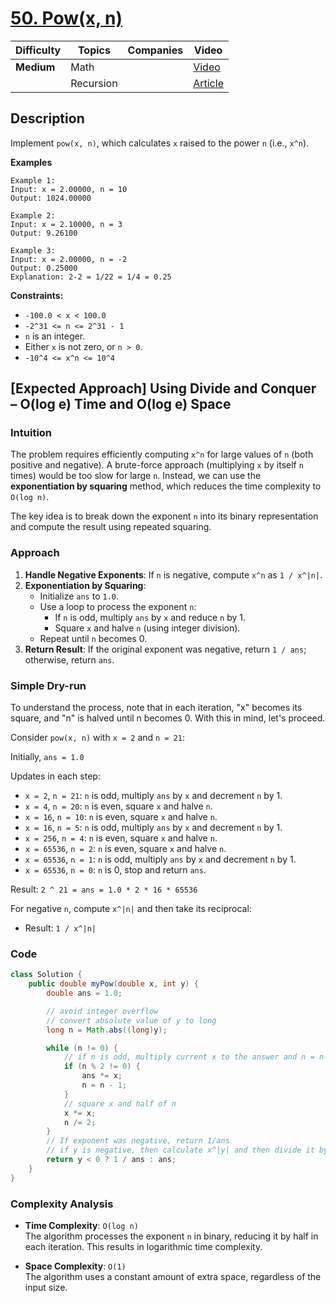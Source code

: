 # [50. Pow(x, n)](https://leetcode.com/problems/powx-n/description/)

| Difficulty | Topics    | Companies | Video                                                                          |
| ---------- | --------- | --------- | ------------------------------------------------------------------------------ |
| **Medium** | Math      |           | [Video](https://youtu.be/hFWckDXE-K8?si=Z8Y45mZwqxOZooqy)                      |
|            | Recursion |           | [Article](https://www.geeksforgeeks.org/write-a-c-program-to-calculate-powxn/) |

## Description
Implement `pow(x, n)`, which calculates `x` raised to the power `n` (i.e., `x^n`).

**Examples**

```
Example 1:
Input: x = 2.00000, n = 10
Output: 1024.00000

Example 2:
Input: x = 2.10000, n = 3
Output: 9.26100

Example 3:
Input: x = 2.00000, n = -2
Output: 0.25000
Explanation: 2-2 = 1/22 = 1/4 = 0.25
``` 

**Constraints:**

- `-100.0 < x < 100.0`
- `-2^31 <= n <= 2^31 - 1`
- `n` is an integer.
- Either `x` is not zero, or `n > 0`.
- `-10^4 <= x^n <= 10^4`

## [Expected Approach] Using Divide and Conquer – O(log e) Time and O(log e) Space

### Intuition

The problem requires efficiently computing `x^n` for large values of `n` (both positive and negative). A brute-force approach (multiplying `x` by itself `n` times) would be too slow for large `n`. Instead, we can use the **exponentiation by squaring** method, which reduces the time complexity to `O(log n)`.

The key idea is to break down the exponent `n` into its binary representation and compute the result using repeated squaring.


### Approach

1. **Handle Negative Exponents**: If `n` is negative, compute `x^n` as `1 / x^|n|`.
2. **Exponentiation by Squaring**:
   - Initialize `ans` to `1.0`.
   - Use a loop to process the exponent `n`:
     - If `n` is odd, multiply `ans` by `x` and reduce `n` by 1.
     - Square `x` and halve `n` (using integer division).
   - Repeat until `n` becomes 0.
3. **Return Result**: If the original exponent was negative, return `1 / ans`; otherwise, return `ans`.


### Simple Dry-run

To understand the process, note that in each iteration, "x" becomes its square, and "n" is halved until n becomes 0. With this in mind, let's proceed.

Consider `pow(x, n)` with `x = 2` and `n = 21`:

Initially, `ans = 1.0`

Updates in each step:
- `x = 2`, `n = 21`: `n` is odd, multiply `ans` by `x` and decrement `n` by 1.
- `x = 4`, `n = 20`: `n` is even, square `x` and halve `n`.
- `x = 16`, `n = 10`: `n` is even, square `x` and halve `n`.
- `x = 16`, `n = 5`: `n` is odd, multiply `ans` by `x` and decrement `n` by 1.
- `x = 256`, `n = 4`: `n` is even, square `x` and halve `n`.
- `x = 65536`, `n = 2`: `n` is even, square `x` and halve `n`.
- `x = 65536`, `n = 1`: `n` is odd, multiply `ans` by `x` and decrement `n` by 1.
- `x = 65536`, `n = 0`: `n` is 0, stop and return `ans`.

Result: `2 ^ 21 = ans = 1.0 * 2 * 16 * 65536`

For negative `n`, compute `x^|n|` and then take its reciprocal:
- Result: `1 / x^|n|`

### Code
```java
class Solution { 
    public double myPow(double x, int y) {
        double ans = 1.0;

        // avoid integer overflow
        // convert absolute value of y to long
        long n = Math.abs((long)y); 

        while (n != 0) {
            // if n is odd, multiply current x to the answer and n = n-1
            if (n % 2 != 0) { 
                ans *= x;
                n = n - 1; 
            }
            // square x and half of n
            x *= x; 
            n /= 2; 
        }
        // If exponent was negative, return 1/ans
        // if y is negative, then calculate x^|y| and then divide it by 1
        return y < 0 ? 1 / ans : ans;
    }
}
```

### **Complexity Analysis**

- **Time Complexity**: `O(log n)`  
  The algorithm processes the exponent `n` in binary, reducing it by half in each iteration. This results in logarithmic time complexity.

- **Space Complexity**: `O(1)`  
  The algorithm uses a constant amount of extra space, regardless of the input size.
